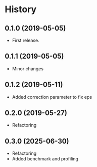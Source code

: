 # History

## 0.1.0 (2019-05-05)
 - First release.

## 0.1.1 (2019-05-05)
 - Minor changes

## 0.1.2 (2019-05-11)
 - Added correction parameter to fix eps

## 0.2.0 (2019-05-27)
 - Refactoring

## 0.3.0 (2025-06-30)
 - Refactoring
 - Added benchmark and profiling 